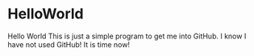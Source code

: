 # HelloWorld
Hello World
This is just a simple program to get me into GitHub. I know I have not used GitHub! It is time now!
